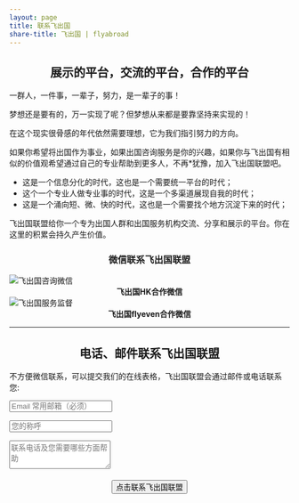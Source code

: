 ```yaml
---
layout: page
title: 联系飞出国
share-title: 飞出国 | flyabroad
---
```


<p><a name="0"></a></p>

<div>
<p><h2 style="text-align:center; font-weight:bold;">展示的平台，交流的平台，合作的平台</h2></p>
</div>

一群人，一件事，一辈子，努力，是一辈子的事！

梦想还是要有的，万一实现了呢？但梦想从来都是要靠坚持来实现的！

在这个现实很骨感的年代依然需要理想，它为我们指引努力的方向。

如果你希望将出国作为事业，如果出国咨询服务是你的兴趣，如果你与飞出国有相似的价值观希望通过自己的专业帮助到更多人，不再*犹豫，加入飞出国联盟吧。

* 这是一个信息分化的时代，这也是一个需要统一平台的时代；
* 这个一个专业人做专业事的时代，这是一个多渠道展现自我的时代；
* 这是一个涌向短、微、快的时代，这也是一个需要找个地方沉淀下来的时代；

飞出国联盟给你一个专为出国人群和出国服务机构交流、分享和展示的平台。你在这里的积累会持久产生价值。

<div>
<p><h3 style="text-align:center; font-weight:bold;">微信联系飞出国联盟</h3></p>
</div>

<div class="container">
  <div class="row justify-content-md-center">
    <div class="col-md-auto">
      <img style="max-widht: 250px; max-height: 150px" src="https://kit.flyabroadvisa.com/wx18/flyabroad_hk.jpg" alt="飞出国咨询微信" />
      <div style="text-align:center; font-weight:bold;">飞出国HK合作微信</div>
    </div>
    <div class="col-md-auto">
      <img style="max-widht: 250px; max-height: 150px" src="https://kit.flyabroadvisa.com/wx18/baodechuguo-flyeven.jpg" alt="飞出国服务监督" />
      <div style="text-align:center; font-weight:bold;">飞出国flyeven合作微信</div>
    </div>
  </div>
</div>

---

<!-- <div style="text-align: center;">
<a href="https://calendly.com/attalitech/meeting" class="schedule-btn actionbtn">
  <span class="far fa-calendar-check" aria-hidden="true"></span>
  Schedule Meeting
</a>
</div> -->

<div>
<h2 style="text-align:center; font-weight:bold;">电话、邮件联系飞出国联盟</h2>
</div>

<div>
<p>不方便微信联系，可以提交我们的在线表格，飞出国联盟会通过邮件或电话联系您:</p>
</div>

<form action="https://formspree.io/zixun@flyabroad.com.hk" method="POST" class="form" id="contact-form">
  <div class="row">
    <div class="col-6">
      <input type="email" name="_replyto" required="required" class="form-control input-lg" placeholder="Email 常用邮箱（必须）" title="Email" style="margin-bottom: 15px;">
    </div>
    <div class="col-6">
      <input type="text" name="name" class="form-control input-lg" placeholder="您的称呼" title="Name" style="margin-bottom: 15px;">
    </div>
  </div>
  <input type="hidden" name="_subject" value="New submission from flyabroad.com.cn">
  <textarea type="text" name="content" class="form-control input-lg" placeholder="联系电话及您需要哪些方面帮助" title="Message" required="required" rows="3"></textarea>
  <input type="text" name="_gotcha" style="display:none">
  <input type="hidden" name="_next" value="?message=Your message was sent to flyabroad successfully, thanks!" />

  <div style="margin-top: 5px; display: flex; margin-bottom: 15px; font-size: 0.7rem;"> 
    <input type="hidden" name="_flyabroad" value="?message=欢迎联系飞出国!" />
  </div>

  <!-- <div style="margin-top: 5px; display: flex; margin-bottom: 15px; font-size: 0.7rem;">
    <input type="checkbox" id="formspree-subscribe" name="formspree-subscribe" value="agree" checked style="margin-top: 2px; margin-right: 4px;" />
    <label for="formspree-subscribe">Sign up to Shiny newsletter (unsubscribe at any time)</label>
  </div> -->

<div style="text-align: center;">
  <button type="submit" class="btn btn-lg btn-primary">点击联系飞出国联盟</button>
</div>

</form>
<p><a name="1"></a></p>